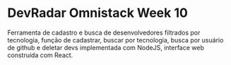 # DevRadar Omnistack Week 10
Ferramenta de cadastro e busca de desenvolvedores filtrados por tecnologia, função de cadastrar, buscar por tecnologia, busca por usuário de github e deletar devs implementada com NodeJS, interface web construída com React.
